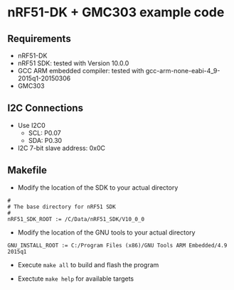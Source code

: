 nRF51-DK + GMC303 example code
=============================

Requirements
-----------
- nRF51-DK
- nRF51 SDK: tested with Version 10.0.0
- GCC ARM embedded compiler: tested with gcc-arm-none-eabi-4_9-2015q1-20150306
- GMC303

I2C Connections
---------------
- Use I2C0
  - SCL: P0.07
  - SDA: P0.30
- I2C 7-bit slave address: 0x0C

Makefile
-------
- Modify the location of the SDK to your actual directory
```
#
# The base directory for nRF51 SDK
#
nRF51_SDK_ROOT := /C/Data/nRF51_SDK/V10_0_0
```

- Modify the location of the GNU tools to your actual directory
```
GNU_INSTALL_ROOT := C:/Program Files (x86)/GNU Tools ARM Embedded/4.9 2015q1
```

- Execute `make all` to build and flash the program

- Exectute `make help` for available targets
